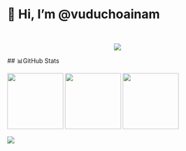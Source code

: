 <h1>👋 Hi, I’m @vuduchoainam</h1>

<br />
<p align="center">
      <a href="https://github.com/vuduchoainam">
        <img src="https://github-readme-streak-stats.herokuapp.com/?user=vuduchoainam&theme=github-dark-blue&hide_border=true" />
    </a>
</p>
## 📊GitHub Stats

<p>
  <img src="https://github-readme-stats.vercel.app/api?username=vuduchoainam&theme=dracula&hide_border=true&include_all_commits=false&count_private=false" height="128">
  <img src="https://github-readme-streak-stats.herokuapp.com/?user=vuduchoainam&theme=dracula&hide_border=true" height="128">
  <img src="https://github-readme-stats.vercel.app/api/top-langs/?username=vuduchoainam&theme=dracula&hide_border=true&include_all_commits=false&count_private=false&layout=compact" height="128">
</p>
<img src="https://komarev.com/ghpvc/?username=vuduchoainam&label=Views&color=ff79c6&style=for-the-badge">

